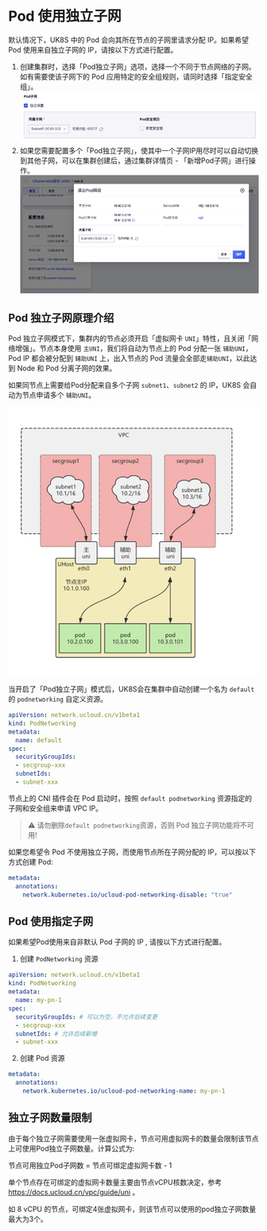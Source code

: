 # Pod 使用独立子网

默认情况下，UK8S 中的 Pod 会向其所在节点的子网里请求分配 IP。如果希望 Pod 使用来自独立子网的 IP，请按以下方式进行配置。

1. 创建集群时，选择「Pod独立子网」选项，选择一个不同于节点网络的子网。如有需要使该子网下的 Pod 应用特定的安全组规则，请同时选择「指定安全组」。
![](/images/network/podnetworking-create-cluster.png)
2. 如果您需要配置多个「Pod独立子网」，使其中一个子网IP用尽时可以自动切换到其他子网，可以在集群创建后，通过集群详情页 - 「新增Pod子网」进行操作。
![](/images/network/podnetworking-add-subnet.png)

## Pod 独立子网原理介绍

Pod 独立子网模式下，集群内的节点必须开启「虚拟网卡 `UNI`」特性，且关闭「网络增强」。节点本身使用 `主UNI`，我们将自动为节点上的 Pod 分配一张 `辅助UNI`，Pod IP 都会被分配到 `辅助UNI` 上，出入节点的 Pod 流量会全部走`辅助UNI`，以此达到 Node 和 Pod 分离子网的效果。

如果同节点上需要给Pod分配来自多个子网 `subnet1`、`subnet2` 的 IP，UK8S 会自动为节点申请多个 `辅助UNI`。

![](/images/network/podnetworking-arch.png)

当开启了「Pod独立子网」模式后，UK8S会在集群中自动创建一个名为 `default` 的 `podnetworking` 自定义资源。
```yaml
apiVersion: network.ucloud.cn/v1beta1
kind: PodNetworking
metadata:
  name: default
spec:
  securityGroupIds:
  - secgroup-xxx
  subnetIds:
  - subnet-xxx
```

节点上的 CNI 插件会在 Pod 启动时，按照 `default podnetworking` 资源指定的子网和安全组来申请 VPC IP。

> ⚠️ 请勿删除`default podnetworking`资源，否则 Pod 独立子网功能将不可用!

如果您希望令 Pod 不使用独立子网，而使用节点所在子网分配的 IP，可以按以下方式创建 Pod:

```yaml
metadata:
  annotations:
    network.kubernetes.io/ucloud-pod-networking-disable: "true"
```

## Pod 使用指定子网

如果希望Pod使用来自非默认 Pod 子网的 IP , 请按以下方式进行配置。

1. 创建 `PodNetworking` 资源
```yaml
apiVersion: network.ucloud.cn/v1beta1
kind: PodNetworking
metadata:
  name: my-pn-1
spec:
  securityGroupIds: # 可以为空，不允许后续变更
  - secgroup-xxx
  subnetIds: # 允许后续新增
  - subnet-xxx
```

2. 创建 Pod 资源
```yaml
metadata:
  annotations:
    network.kubernetes.io/ucloud-pod-networking-name: my-pn-1
```

## 独立子网数量限制

由于每个独立子网需要使用一张虚拟网卡，节点可用虚拟网卡的数量会限制该节点上可使用Pod独立子网数量。计算公式为:

节点可用独立Pod子网数 = 节点可绑定虚拟网卡数 - 1

单个节点存在可绑定的虚拟网卡数量主要由节点vCPU核数决定，参考 https://docs.ucloud.cn/vpc/guide/uni 。

如 8 vCPU 的节点，可绑定4张虚拟网卡，则该节点可以使用的pod独立子网数量最大为3个。
